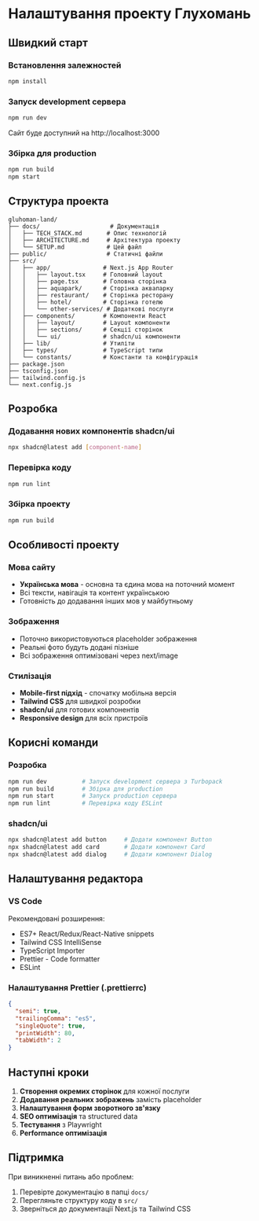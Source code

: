 # Налаштування проекту Глухомань

## Швидкий старт

### Встановлення залежностей
```bash
npm install
```

### Запуск development сервера
```bash
npm run dev
```

Сайт буде доступний на http://localhost:3000

### Збірка для production
```bash
npm run build
npm start
```

## Структура проекта

```
gluhoman-land/
├── docs/                    # Документація
│   ├── TECH_STACK.md       # Опис технологій
│   ├── ARCHITECTURE.md     # Архітектура проекту
│   └── SETUP.md            # Цей файл
├── public/                 # Статичні файли
├── src/
│   ├── app/               # Next.js App Router
│   │   ├── layout.tsx     # Головний layout
│   │   ├── page.tsx       # Головна сторінка
│   │   ├── aquapark/      # Сторінка аквапарку
│   │   ├── restaurant/    # Сторінка ресторану
│   │   ├── hotel/         # Сторінка готелю
│   │   └── other-services/ # Додаткові послуги
│   ├── components/        # Компоненти React
│   │   ├── layout/        # Layout компоненти
│   │   ├── sections/      # Секції сторінок
│   │   └── ui/            # shadcn/ui компоненти
│   ├── lib/               # Утиліти
│   ├── types/             # TypeScript типи
│   └── constants/         # Константи та конфігурація
├── package.json
├── tsconfig.json
├── tailwind.config.js
└── next.config.js
```

## Розробка

### Додавання нових компонентів shadcn/ui
```bash
npx shadcn@latest add [component-name]
```

### Перевірка коду
```bash
npm run lint
```

### Збірка проекту
```bash
npm run build
```

## Особливості проекту

### Мова сайту
- **Українська мова** - основна та єдина мова на поточний момент
- Всі тексти, навігація та контент українською
- Готовність до додавання інших мов у майбутньому

### Зображення
- Поточно використовуються placeholder зображення
- Реальні фото будуть додані пізніше
- Всі зображення оптимізовані через next/image

### Стилізація
- **Mobile-first підхід** - спочатку мобільна версія
- **Tailwind CSS** для швидкої розробки
- **shadcn/ui** для готових компонентів
- **Responsive design** для всіх пристроїв

## Корисні команди

### Розробка
```bash
npm run dev          # Запуск development сервера з Turbopack
npm run build        # Збірка для production
npm run start        # Запуск production сервера
npm run lint         # Перевірка коду ESLint
```

### shadcn/ui
```bash
npx shadcn@latest add button     # Додати компонент Button
npx shadcn@latest add card       # Додати компонент Card
npx shadcn@latest add dialog     # Додати компонент Dialog
```

## Налаштування редактора

### VS Code
Рекомендовані розширення:
- ES7+ React/Redux/React-Native snippets
- Tailwind CSS IntelliSense
- TypeScript Importer
- Prettier - Code formatter
- ESLint

### Налаштування Prettier (.prettierrc)
```json
{
  "semi": true,
  "trailingComma": "es5",
  "singleQuote": true,
  "printWidth": 80,
  "tabWidth": 2
}
```

## Наступні кроки

1. **Створення окремих сторінок** для кожної послуги
2. **Додавання реальних зображень** замість placeholder
3. **Налаштування форм зворотного зв'язку**
4. **SEO оптимізація** та structured data
5. **Тестування** з Playwright
6. **Performance оптимізація**

## Підтримка

При виникненні питань або проблем:
1. Перевірте документацію в папці `docs/`
2. Перегляньте структуру коду в `src/`
3. Зверніться до документації Next.js та Tailwind CSS